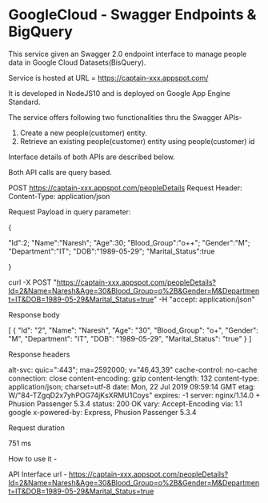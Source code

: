 # GoogleCloud - Swagger Endpoints & BigQuery


This service given an Swagger 2.0 endpoint interface to manage people data in Google Cloud Datasets(BisQuery).

Service is hosted at URL = https://captain-xxx.appspot.com/

It is developed in NodeJS10 and is deployed on Google App Engine Standard.

The service offers following two functionalities thru the Swagger APIs-


1. Create a new people(customer) entity.
2. Retrieve an existing people(customer) entity using people(customer) id

Interface details of both APIs are described below.

Both API calls are query based.

POST https://captain-xxx.appspot.com/peopleDetails
Request Header: Content-Type: application/json

Request Payload in query parameter:

{

"Id":2;
"Name":"Naresh";
"Age":30;
"Blood_Group":"o++";
"Gender":"M";
"Department":"IT";
"DOB":"1989-05-29";
"Marital_Status":true

}

curl -X POST "https://captain-xxx.appspot.com/peopleDetails?Id=2&Name=Naresh&Age=30&Blood_Group=o%2B&Gender=M&Department=IT&DOB=1989-05-29&Marital_Status=true" -H  "accept: application/json"


Response body

[
  {
    "Id": "2",
    "Name": "Naresh",
    "Age": "30",
    "Blood_Group": "o+",
    "Gender": "M",
    "Department": "IT",
    "DOB": "1989-05-29",
    "Marital_Status": "true"
  }
]

Response headers

 alt-svc: quic=":443"; ma=2592000; v="46,43,39"  cache-control: no-cache  connection: close  content-encoding: gzip  content-length: 132  content-type: application/json; charset=utf-8  date: Mon, 22 Jul 2019 09:59:14 GMT  etag: W/"84-TZgqD2x7yhPOG74jKsXRMU1Coys"  expires: -1  server: nginx/1.14.0 + Phusion Passenger 5.3.4  status: 200 OK  vary: Accept-Encoding  via: 1.1 google  x-powered-by: Express, Phusion Passenger 5.3.4 

Request duration

751 ms



How to use it -

API Interface url - https://captain-xxx.appspot.com/peopleDetails?Id=2&Name=Naresh&Age=30&Blood_Group=o%2B&Gender=M&Department=IT&DOB=1989-05-29&Marital_Status=true
